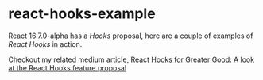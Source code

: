 # react-hooks-example

React 16.7.0-alpha has a _Hooks_ proposal, here are a couple of examples
of _React Hooks_ in action.

Checkout my related medium article, [React Hooks for Greater Good: A look at the React Hooks feature proposal](https://medium.com/front-end-field-guide/react-hooks-for-greater-good-24a3ad4c0166)
